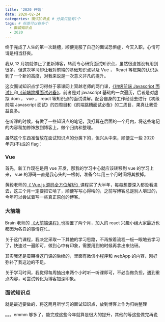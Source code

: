 ```yaml
---
title: '2020 开始'
date: 2020-02-24
categories: 面试知识点 # 分类只能有1个
tags: # 标签可以有多个
  - 面试知识点
  - 2020
---
```


终于完成了人生的第一次跳槽，顺便克服了自己的面试恐惧症，今天入职，心情可谓是相当舒爽。

我从 12 月初就停止了更新博客，转而专心研究面试知识点，虽然很遗憾没有用到很多，但这次学习却让我对前端的基础知识点以及 Vue ， React 等框架的认识达到了一个新的高度，对我来说是一次意义非凡的提升。

这次面试知识点学习得益于慕课网上双越老师的两门课，[《初级前端 Javascript 面试》](https://coding.imooc.com/learn/list/115.html)和[《前端跳槽面试必备》](https://coding.imooc.com/class/190.html)，前者是对 javascript 基础的一次遍历，后者是对虚拟 dom ， vue ， react 等知识点的面试讲解。配合自身的工作经验去进行《初级前端 Javascript 面试》的四周目和《前端跳槽面试必备》的二周目，果真让我受益良多。

在听课的时候，有做了一些知识点的笔记，我打算在后面的一个月内，将这些笔记的内容稍加修饰放到博客上，做个归纳和整理。

虽然这个东西准备放在面试知识点的分类下的，但兴从中来，顺便立一些 2020 年完(不)成的 flag：

### Vue

首先，新工作现在是用 vue 开发，那我的学习中心就应该转移到 vue 的学习上来， vue 的源码一直是我心头的一根刺，准备今年用三个月时间将其拔掉。

黄毅老师的[《 Vue.js 源码全方位解析》](https://coding.imooc.com/class/228.html)课程买了大半年，每每想要深入都没看进去，这三个月一定要把它啃了，顺便写写心得啥的，之前写博客总是别人嚼过的，今年可以尝试着写一些真正原创的博客。

### 大前端

Brain 老师的 [《大前端课程》](https://class.imooc.com/sale/webfullstack)也搁置了两个月，加入的 react 兴趣小组大家最近也都因为各自的事情在忙。

关于这门课程，我决定采取一下其他的学习思路，不再按着流程一板一眼地去学习了，快速过一遍即可，做到心中有印象，需要用到的时候再拿出来钻研。

其实我还是蛮期待这门课的后续的，里面有微信小程序和 webApp 的内容，刚好弥补了我这边的不足。

关于学习时间，我觉得每周抽出来两个小时听一听课即可，不必当做负担，遇到重点内容，可尝试转化为博客加深印象。

### 面试知识点

就是最近要做的，将这两月所学习的面试知识点，放到博客上作为归纳整理

。。。emmm 够多了，能完成这些今年就算是很大的提升，其他的等这些做完再说
